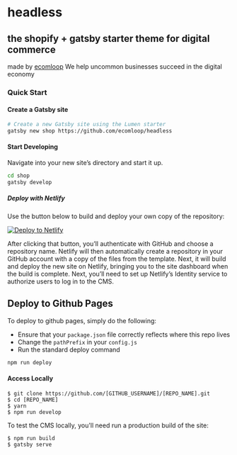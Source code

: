 # headless
## the shopify + gatsby starter theme for digital commerce


made by [ecomloop](https://ecomloop.com)
We help uncommon businesses succeed in the digital economy

### Quick Start

#### Create a Gatsby site

```sh
# Create a new Gatsby site using the Lumen starter
gatsby new shop https://github.com/ecomloop/headless
```

#### Start Developing

Navigate into your new site’s directory and start it up.

```sh
cd shop
gatsby develop
```

##### Deploy with Netlify

Use the button below to build and deploy your own copy of the repository:

<a href="https://app.netlify.com/start/deploy?repository=https://github.com/ecomloop/headless" target="_blank"><img src="https://www.netlify.com/img/deploy/button.svg" alt="Deploy to Netlify"></a>

After clicking that button, you’ll authenticate with GitHub and choose a repository name. Netlify will then automatically create a repository in your GitHub account with a copy of the files from the template. Next, it will build and deploy the new site on Netlify, bringing you to the site dashboard when the build is complete. Next, you’ll need to set up Netlify’s Identity service to authorize users to log in to the CMS.

## Deploy to Github Pages

To deploy to github pages, simply do the following:

- Ensure that your `package.json` file correctly reflects where this repo lives
- Change the `pathPrefix` in your `config.js`
- Run the standard deploy command

```sh
npm run deploy
```


#### Access Locally
```
$ git clone https://github.com/[GITHUB_USERNAME]/[REPO_NAME].git
$ cd [REPO_NAME]
$ yarn
$ npm run develop
```
To test the CMS locally, you'll need run a production build of the site:
```
$ npm run build
$ gatsby serve
```
